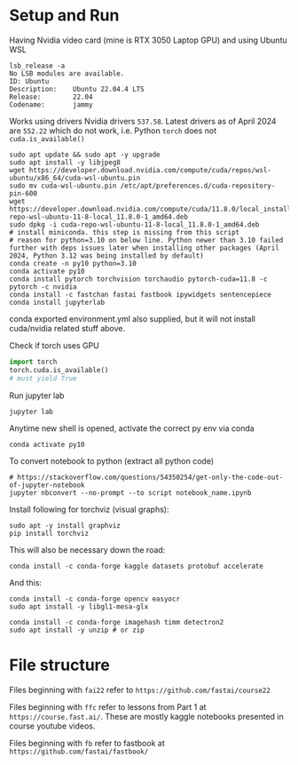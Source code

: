 # Setup and Run

Having Nvidia video card (mine is RTX 3050 Laptop GPU) and using Ubuntu WSL

```shell
lsb_release -a
No LSB modules are available.
ID: Ubuntu
Description:    Ubuntu 22.04.4 LTS
Release:        22.04
Codename:       jammy    
```

Works using drivers Nvidia drivers `537.58`. Latest drivers as of April 2024 are `552.22` which do not work, i.e. Python `torch` does not `cuda.is_available()`

```shell
sudo apt update && sudo apt -y upgrade
sudo apt install -y libjpeg8
wget https://developer.download.nvidia.com/compute/cuda/repos/wsl-ubuntu/x86_64/cuda-wsl-ubuntu.pin
sudo mv cuda-wsl-ubuntu.pin /etc/apt/preferences.d/cuda-repository-pin-600
wget https://developer.download.nvidia.com/compute/cuda/11.8.0/local_installers/cuda-repo-wsl-ubuntu-11-8-local_11.8.0-1_amd64.deb
sudo dpkg -i cuda-repo-wsl-ubuntu-11-8-local_11.8.0-1_amd64.deb
# install miniconda. this step is missing from this script
# reason for python=3.10 on below line. Python newer than 3.10 failed further with deps issues later when installing other packages (April 2024, Python 3.12 was being installed by default)
conda create -n py10 python=3.10
conda activate py10
conda install pytorch torchvision torchaudio pytorch-cuda=11.8 -c pytorch -c nvidia
conda install -c fastchan fastai fastbook ipywidgets sentencepiece
conda install jupyterlab
```

conda exported environment.yml also supplied, but it will not install cuda/nvidia related stuff above.

Check if torch uses GPU
```python
import torch
torch.cuda.is_available()
# must yield True
```

Run jupyter lab
```shell
jupyter lab
```

Anytime new shell is opened, activate the correct py env via conda
```shell
conda activate py10
```

To convert notebook to python (extract all python code)
```shell
# https://stackoverflow.com/questions/54350254/get-only-the-code-out-of-jupyter-notebook
jupyter nbconvert --no-prompt --to script notebook_name.ipynb
```

Install following for torchviz (visual graphs):
```shell
sudo apt -y install graphviz
pip install torchviz
```

This will also be necessary down the road:
```shell
conda install -c conda-forge kaggle datasets protobuf accelerate
```

And this:
```shell
conda install -c conda-forge opencv easyocr
sudo apt install -y libgl1-mesa-glx
```

```shell
conda install -c conda-forge imagehash timm detectron2
sudo apt install -y unzip # or zip
```

# File structure

Files beginning with `fai22` refer to `https://github.com/fastai/course22` 

Files beginning with `ffc` refer to lessons from Part 1 at `https://course.fast.ai/`. These are mostly kaggle notebooks presented in course youtube videos.

Files beginning with `fb` refer to fastbook at `https://github.com/fastai/fastbook/`